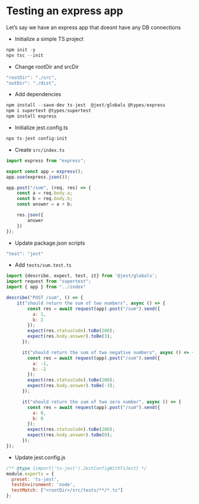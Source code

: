 # **Testing an express app**

Let’s say we have an express app that doesnt have any DB connections

- Initialize a simple TS project

```jsx
npm init -y
npx tsc --init
```

- Change rootDir and srcDir

```jsx
"rootDir": "./src",
"outDir": "./dist",
```

- Add dependencies

```jsx
npm install --save-dev ts-jest  @jest/globals @types/express
npm i supertest @types/supertest
npm install express
```

- Initialize jest.config.ts

```jsx
npx ts-jest config:init
```

- Create `src/index.ts`

```jsx
import express from "express";

export const app = express();
app.use(express.json());

app.post("/sum", (req, res) => {
    const a = req.body.a;
    const b = req.body.b;
    const answer = a + b;

    res.json({
        answer
    })
});
```

- Update package.json scripts

```jsx
"test": "jest"
```

- Add `tests/sum.test.ts`

```jsx
import {describe, expect, test, it} from '@jest/globals';
import request from "supertest";
import { app } from "../index"

describe("POST /sum", () => {
    it("should return the sum of two numbers", async () => {
        const res = await request(app).post("/sum").send({
          a: 1,
          b: 2
        });
        expect(res.statusCode).toBe(200);
        expect(res.body.answer).toBe(3);
      });

      it("should return the sum of two negative numbers", async () => {
        const res = await request(app).post("/sum").send({
          a: -1,
          b: -2
        });
        expect(res.statusCode).toBe(200);
        expect(res.body.answer).toBe(-3);
      });

      it("should return the sum of two zero number", async () => {
        const res = await request(app).post("/sum").send({
          a: 0,
          b: 0
        });
        expect(res.statusCode).toBe(200);
        expect(res.body.answer).toBe(0);
      });
});

```

- Update jest.config.js

```jsx
/** @type {import('ts-jest').JestConfigWithTsJest} */
module.exports = {
  preset: 'ts-jest',
  testEnvironment: 'node',
  testMatch: ["<rootDir>/src/tests/**/*.ts"]
};
```